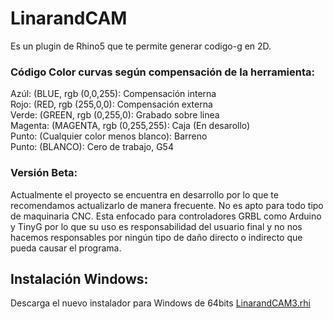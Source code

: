 ﻿# LinarandCAM
Es un plugin de Rhino5 que te permite generar codigo-g en 2D. 

### Código Color curvas según compensación de la herramienta:

 Azúl: (BLUE, rgb (0,0,255): Compensación interna <br>
 Rojo: (RED, rgb (255,0,0): Compensación externa <br>
 Verde: (GREEN, rgb (0,255,0): Grabado sobre linea <br>
 Magenta: (MAGENTA, rgb (0,255,255): Caja  (En desarollo) <br>
 Punto: (Cualquier color menos blanco): Barreno <br>
 Punto: (BLANCO): Cero de trabajo, G54 <br>

### Versión Beta:

Actualmente el proyecto se encuentra en desarrollo por lo que te recomendamos actualizarlo de manera frecuente. No es apto para todo tipo de maquinaria CNC. Esta enfocado para controladores GRBL como Arduino y TinyG por lo que su uso es responsabilidad del usuario final y no nos hacemos responsables por ningún tipo de daño directo o indirecto que pueda causar el programa.

## Instalación Windows:
Descarga el nuevo instalador para Windows de 64bits <a href="https://github.com/dandfmd/LinarandCAM3/raw/master/LinarandCAM3.rhi">LinarandCAM3.rhi</a><br>

